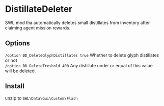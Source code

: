 # DistillateDeleter
SWL mod tha automatically deletes small distillates from inventory after claiming agent mission rewards.  


## Options  
`/option DD_DeleteGlyphDistillates true`  Whether to delete glyph distillates or not  
`/option DD_DeleteTreshold 400`  Any distillate under or equal of this value will be deleted.  

## Install  
unzip to `SWL\Data\Gui\Custom\Flash`
